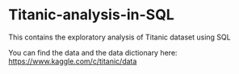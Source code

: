 # Titanic-analysis-in-SQL
This contains the exploratory analysis of Titanic dataset using SQL

You can find the data and the data dictionary here: https://www.kaggle.com/c/titanic/data
